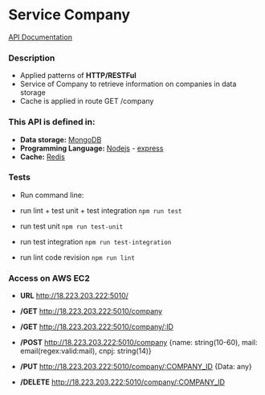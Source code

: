 # Service Company #

[API Documentation](https://documenter.getpostman.com/view/5097449/RWToPHhL)

### Description ###

+ Applied patterns of **HTTP/RESTFul**
+ Service of Company to retrieve information on companies in data storage
+ Cache is applied in route GET /company

### This API is defined in: ###

   + **Data storage:** [MongoDB](https://www.mongodb.com/)
   + **Programming Language:** [Nodejs](https://nodejs.org/en/) - [express](http://expressjs.com/pt-br/)
   + **Cache:** [Redis](https://redis.io/)

### Tests ###
+   Run command line:
   
   + run lint + test unit + test integration
        `npm run test`

   + run test unit
        `npm run test-unit`

   + run test integration
        `npm run test-integration`
   
   + run lint code revision
        `npm run lint`
   

### Access on AWS EC2 ###

+ **URL** <http://18.223.203.222:5010/>

+ **/GET** <http://18.223.203.222:5010/company>

+ **/GET** <http://18.223.203.222:5010/company/:ID>

+ **/POST** <http://18.223.203.222:5010/company> {name: string(10-60), mail: email(regex:valid:mail), cnpj: string(14)}

+ **/PUT** <http://18.223.203.222:5010/company/:COMPANY_ID> {Data: any}

+ **/DELETE** <http://18.223.203.222:5010/company/:COMPANY_ID>
